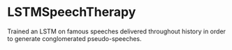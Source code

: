 # LSTMSpeechTherapy
Trained an LSTM on famous speeches delivered throughout history in order to generate conglomerated pseudo-speeches.
